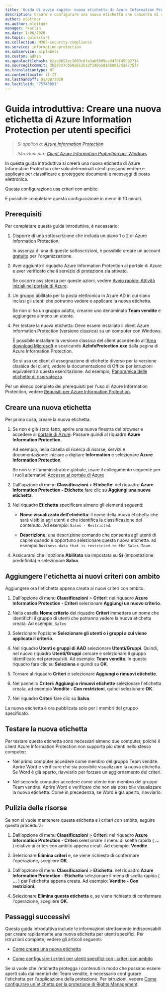 ```yaml
---
title: 'Guida di avvio rapido: nuova etichetta di Azure Information Protection per utenti specifici - AIP'
description: Creare e configurare una nuova etichetta che consenta di classificare documenti e messaggi di posta elettronica per un subset di utenti usando criteri con ambito.
author: mlottner
ms.author: mlottner
manager: rkarlin
ms.date: 1/06/2020
ms.topic: quickstart
ms.collection: M365-security-compliance
ms.service: information-protection
ms.subservice: aiplabels
ms.custom: admin
ms.openlocfilehash: b2ae9852ec1603c0fa3ab5009ea94f6f49bb2714
ms.sourcegitcommit: 3b50727cb50a612b12f248a5d18b00175aa775f7
ms.translationtype: HT
ms.contentlocale: it-IT
ms.lasthandoff: 01/08/2020
ms.locfileid: "75743881"
---
```

# <a name="quickstart-create-a-new-azure-information-protection-label-for-specific-users"></a>Guida introduttiva: Creare una nuova etichetta di Azure Information Protection per utenti specifici

>*Si applica a: [Azure Information Protection](https://azure.microsoft.com/pricing/details/information-protection)*
>
> *Istruzioni per: [Client Azure Information Protection per Windows](faqs.md#whats-the-difference-between-the-azure-information-protection-client-and-the-azure-information-protection-unified-labeling-client)*


In questa guida introduttiva si creerà una nuova etichetta di Azure Information Protection che solo determinati utenti possono vedere e applicare per classificare e proteggere documenti e messaggi di posta elettronica.

Questa configurazione usa criteri con ambito.

È possibile completare questa configurazione in meno di 10 minuti.

## <a name="prerequisites"></a>Prerequisiti

Per completare questa guida introduttiva, è necessario:

1. Disporre di una sottoscrizione che includa un piano 1 o 2 di Azure Information Protection.
    
    In assenza di una di queste sottoscrizioni, è possibile creare un account [gratuito](https://admin.microsoft.com/Signup/Signup.aspx?OfferId=87dd2714-d452-48a0-a809-d2f58c4f68b7) per l'organizzazione.

2. Aver aggiunto il riquadro Azure Information Protection al portale di Azure e aver verificato che il servizio di protezione sia attivato.

    Se occorre assistenza per queste azioni, vedere [Avvio rapido: Attività iniziali nel portale di Azure](quickstart-viewpolicy.md).

3. Un gruppo abilitato per la posta elettronica in Azure AD in cui siano inclusi gli utenti che potranno vedere e applicare la nuova etichetta.
    
    Se non si ha un gruppo adatto, crearne uno denominato **Team vendite** e aggiungere almeno un utente.

4. Per testare la nuova etichetta: Deve essere installato il client Azure Information Protection (versione classica) su un computer con Windows. 
    
    È possibile installare la versione classica del client accedendo all'[Area download Microsoft](https://www.microsoft.com/en-us/download/details.aspx?id=53018) e scaricando **AzInfoProtection.exe** dalla pagina di Azure Information Protection.
     
    Se si usa un client di assegnazione di etichette diverso per la versione classica del client, vedere la documentazione di Office per istruzioni equivalenti a questa esercitazione. Ad esempio, [Panoramica delle etichette di riservatezza](/microsoft-365/compliance/sensitivity-labels).

Per un elenco completo dei prerequisiti per l'uso di Azure Information Protection, vedere [Requisiti per Azure Information Protection](requirements.md).
    
## <a name="create-a-new-label"></a>Creare una nuova etichetta

Per prima cosa, creare la nuova etichetta.

1. Se non è già stato fatto, aprire una nuova finestra del browser e accedere al [portale di Azure](configure-policy.md#signing-in-to-the-azure-portal). Passare quindi al riquadro **Azure Information Protection**.
    
    Ad esempio, nella casella di ricerca di risorse, servizi e documentazione: iniziare a digitare **Information** e selezionare **Azure Information Protection**.
    
    Se non si è l'amministratore globale, usare il collegamento seguente per i ruoli alternativi: [Accesso al portale di Azure](configure-policy.md#signing-in-to-the-azure-portal)

2. Dall'opzione di menu **Classificazioni** > **Etichette**: nel riquadro **Azure Information Protection - Etichette** fare clic su **Aggiungi una nuova etichetta**.

3. Nel riquadro **Etichetta** specificare almeno gli elementi seguenti:
    
    - **Nome visualizzato dell'etichetta**: il nome della nuova etichetta che sarà visibile agli utenti e che identifica la classificazione del contenuto. Ad esempio: `Sales - Restricted`.
    
    - **Descrizione**: una descrizione comando che consenta agli utenti di capire quando è opportuno selezionare questa nuova etichetta. ad esempio `Business data that is restricted to the Sales Team.`

4. Assicurarsi che l'opzione **Abilitato** sia impostata su **Sì** (impostazione predefinita) e selezionare **Salva**.

## <a name="add-the-label-to-a-new-scoped-policy"></a>Aggiungere l'etichetta ai nuovi criteri con ambito

Aggiungere ora l'etichetta appena creata ai nuovi criteri con ambito.

1. Dall'opzione di menu **Classificazioni** > **Criteri**: nel riquadro **Azure Information Protection - Criteri** selezionare **Aggiungi un nuovo criterio**. 

2. Nella casella **Nome criterio** del riquadro **Criteri** immettere un nome che identifichi il gruppo di utenti che potranno vedere la nuova etichetta creata. Ad esempio, `Sales`

3. Selezionare l'opzione **Selezionare gli utenti o i gruppi a cui viene applicato il criterio**.

4. Nel riquadro **Utenti e gruppi di AAD** selezionare **Utenti/Gruppi**. Quindi, nel nuovo riquadro **Utenti/Gruppi** cercare e selezionare il gruppo identificato nei prerequisiti. Ad esempio: **Team vendite**. In questo riquadro fare clic su **Seleziona** e quindi su **OK**.

5. Tornare al riquadro **Criteri** e selezionare **Aggiungi o rimuovi etichette**.

6. Nel pannello **Criteri: Aggiungi o rimuovi etichette** selezionare l'etichetta creata, ad esempio **Vendite - Con restrizioni**, quindi selezionare **OK**.

7. Nel riquadro **Criteri** fare clic su **Salva**. 

La nuova etichetta è ora pubblicata solo per i membri del gruppo specificato. 

## <a name="test-your-new-label"></a>Testare la nuova etichetta

Per testare questa etichetta sono necessari almeno due computer, poiché il client Azure Information Protection non supporta più utenti nello stesso computer:

 - Nel primo computer accedere come membro del gruppo Team vendite. Aprire Word e verificare che sia possibile visualizzare la nuova etichetta. Se Word è già aperto, riavviarlo per forzare un aggiornamento dei criteri.

- Nel secondo computer accedere come utente non membro del gruppo Team vendite. Aprire Word e verificare che non sia possibile visualizzare la nuova etichetta. Come in precedenza, se Word è già aperto, riavviarlo.

## <a name="clean-up-resources"></a>Pulizia delle risorse

Se non si vuole mantenere questa etichetta e i criteri con ambito, seguire questa procedura:

1. Dall'opzione di menu **Classificazioni** > **Criteri**: nel riquadro **Azure Information Protection - Criteri** selezionare il menu di scelta rapida ( **...** ) relativo ai criteri con ambito appena creati. Ad esempio: **Vendite**.

2. Selezionare **Elimina criteri** e, se viene richiesto di confermare l'operazione, scegliere **OK**.

3. Dall'opzione di menu **Classificazioni** > **Etichetta**: nel riquadro **Azure Information Protection - Etichetta** selezionare il menu di scelta rapida ( **...** ) per l'etichetta appena creata.  Ad esempio: **Vendite - Con restrizioni**.

4.  Selezionare **Elimina questa etichetta** e, se viene richiesto di confermare l'operazione, scegliere **OK**.


## <a name="next-steps"></a>Passaggi successivi

Questa guida introduttiva include le informazioni strettamente indispensabili per creare rapidamente una nuova etichetta per utenti specifici. Per istruzioni complete, vedere gli articoli seguenti:

- [Come creare una nuova etichetta](configure-policy-new-label.md)

- [Come configurare i criteri per utenti specifici con i criteri con ambito](configure-policy-scope.md)

Se si vuole che l'etichetta protegga i contenuti in modo che possano essere aperti solo dai membri del Team vendite, è necessario configurare l'etichetta per l'applicazione della protezione. Per istruzioni, vedere [Come configurare un'etichetta per la protezione di Rights Management](configure-policy-protection.md).

